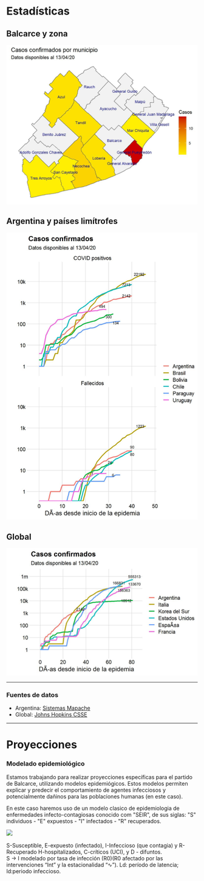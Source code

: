 # Estadísticas


## Balcarce y zona

<img src="plots/mapa.jpg" width="600px">

## Argentina y países limítrofes

<img src="plots/p_latam.jpg" width="600px">

## Global

<img src="plots/global_log.jpg" width="600px">

---

### Fuentes de datos

- Argentina: [Sistemas Mapache](https://github.com/SistemasMapache/Covid19arData)
- Global: [Johns Hopkins CSSE](https://github.com/CSSEGISandData/COVID-19)

---

# Proyecciones

### Modelado epidemiológico 

Estamos trabajando para realizar proyecciones específicas para el partido de Balcarce, utilizando modelos epidemiógicos. Estos modelos permiten explicar y predecir el comportamiento de agentes infecciosos y potencialmente dañinos para las poblaciones humanas (en este caso). 

En este caso haremos uso de un modelo clasico de epidemiologia de enfermedades infecto-contagiosas conocido com "SEIR", de sus siglas: "S" individuos - "E" expuestos - "I" infectados - "R" recuperados.

<img src="images/SEIR.png" width="600px">

S-Susceptible, E-expuesto (infectado), I-Infeccioso (que contagia) y R-Recuperado
H-hospitalizados, C-críticos (UCI), y D - difuntos.  
S -> I modelado por tasa de infección (R0)(R0 afectado por las intervenciones “Int” y la estacionalidad “∿”). Ld: período de latencia; Id:periodo infeccioso. 
